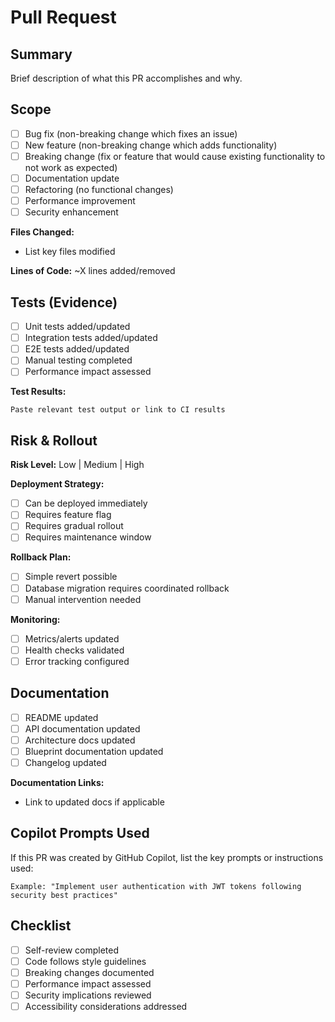 # Pull Request

## Summary

Brief description of what this PR accomplishes and why.

## Scope

- [ ] Bug fix (non-breaking change which fixes an issue)
- [ ] New feature (non-breaking change which adds functionality)
- [ ] Breaking change (fix or feature that would cause existing functionality to
      not work as expected)
- [ ] Documentation update
- [ ] Refactoring (no functional changes)
- [ ] Performance improvement
- [ ] Security enhancement

**Files Changed:**

- List key files modified

**Lines of Code:** ~X lines added/removed

## Tests (Evidence)

- [ ] Unit tests added/updated
- [ ] Integration tests added/updated
- [ ] E2E tests added/updated
- [ ] Manual testing completed
- [ ] Performance impact assessed

**Test Results:**

```
Paste relevant test output or link to CI results
```

## Risk & Rollout

**Risk Level:** Low | Medium | High

**Deployment Strategy:**

- [ ] Can be deployed immediately
- [ ] Requires feature flag
- [ ] Requires gradual rollout
- [ ] Requires maintenance window

**Rollback Plan:**

- [ ] Simple revert possible
- [ ] Database migration requires coordinated rollback
- [ ] Manual intervention needed

**Monitoring:**

- [ ] Metrics/alerts updated
- [ ] Health checks validated
- [ ] Error tracking configured

## Documentation

- [ ] README updated
- [ ] API documentation updated
- [ ] Architecture docs updated
- [ ] Blueprint documentation updated
- [ ] Changelog updated

**Documentation Links:**

- Link to updated docs if applicable

## Copilot Prompts Used

If this PR was created by GitHub Copilot, list the key prompts or instructions
used:

```
Example: "Implement user authentication with JWT tokens following security best practices"
```

## Checklist

- [ ] Self-review completed
- [ ] Code follows style guidelines
- [ ] Breaking changes documented
- [ ] Performance impact assessed
- [ ] Security implications reviewed
- [ ] Accessibility considerations addressed
